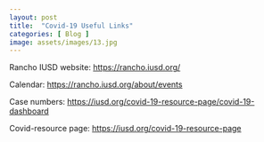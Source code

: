 ```yaml
---
layout: post
title:  "Covid-19 Useful Links"
categories: [ Blog ]
image: assets/images/13.jpg
---
```


Rancho IUSD website: https://rancho.iusd.org/  

Calendar: https://rancho.iusd.org/about/events  

Case numbers: https://iusd.org/covid-19-resource-page/covid-19-dashboard  

Covid-resource page: https://iusd.org/covid-19-resource-page  
